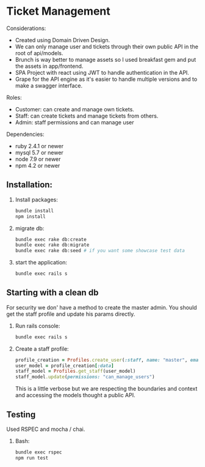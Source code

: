 # Ticket Management

Considerations:
- Created using Domain Driven Design.
- We can only manage user and tickets through their own public API in the root of api/models.
- Brunch is way better to manage assets so I used breakfast gem and put the assets in app/frontend.
- SPA Project with react using JWT to handle authentication in the API. 
- Grape for the API engine as it's easier to handle multiple versions and to make a swagger interface. 

Roles: 

- Customer: can create and manage own tickets.
- Staff: can create tickets and manage tickets from others.
- Admin: staff permissions and can manage user

Dependencies: 

- ruby 2.4.1 or newer
- mysql 5.7 or newer
- node 7.9 or newer
- npm 4.2 or newer

## Installation:

1. Install packages:
      ```bash
      bundle install
      npm install
      ```
2. migrate db:
      ```bash
      bundle exec rake db:create
      bundle exec rake db:migrate
      bundle exec rake db:seed # if you want some showcase test data
      ```
      
3. start the application:

      ```bash
      bundle exec rails s
      ```
      
## Starting with a clean db

For security we don' have a method to create the master admin. You should get the staff profile and update his params directly.

1. Run rails console:
      ```bash
      bundle exec rails s
      ```
      
2. Create a staff profile:
      
      ```ruby
      profile_creation = Profiles.create_user(:staff, name: "master", email: "master@test.com", password: "changeme")
      user_model = profile_creation[:data]
      staff_model = Profiles.get_staff(user_model)
      staff_model.update(permissions: "can_manage_users")
      ```
      This is a little verbose but we are respecting the boundaries and context and accessing the models thought a public API.

## Testing

Used RSPEC and mocha / chai.

1. Bash:
      ```bash
      bundle exec rspec
      npm run test
      ```
  